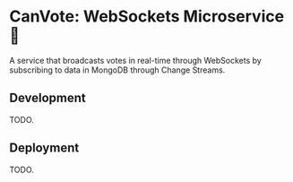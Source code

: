 # CanVote: WebSockets Microservice :eyes:

A service that broadcasts votes in real-time through WebSockets by subscribing to data in MongoDB through Change Streams.

## Development

TODO.

## Deployment

TODO.
